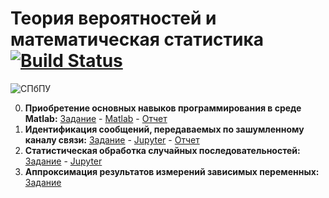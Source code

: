 # Теория вероятностей и математическая статистика [![Build Status](https://travis-ci.com/vaddya/probability-and-statistics.svg?token=pjDpbjDkzyYVhqcfMzbZ&branch=master)](https://travis-ci.com/vaddya/probability-and-statistics)

![СПбПУ](http://www.spbstu.ru/university/organizational-documents/corporate-identity/identity-files/logo_main.png)

0. __Приобретение основных навыков программирования в среде Matlab:__
[Задание](https://github.com/vaddya/probability-and-statistics/blob/master/lab0/lab0.pdf) - 
[Matlab](https://github.com/vaddya/probability-and-statistics/tree/master/lab0/code) - 
[Отчет](https://github.com/vaddya/probability-and-statistics/blob/master/lab0/report/lab0.pdf)
1. __Идентификация сообщений, передаваемых по зашумленному каналу связи:__
[Задание](https://github.com/vaddya/probability-and-statistics/blob/master/lab1/lab1.pdf) - 
[Jupyter](https://github.com/vaddya/probability-and-statistics/blob/master/lab1/code/lab1.ipynb) - 
[Отчет](https://github.com/vaddya/probability-and-statistics/blob/master/lab1/report/lab1.pdf)
2. __Статистическая обработка случайных последовательностей:__
[Задание](https://github.com/vaddya/probability-and-statistics/blob/master/lab2/lab2.pdf) - 
[Jupyter](https://github.com/vaddya/probability-and-statistics/blob/master/lab2/code/lab2.ipynb)
3. __Аппроксимация результатов измерений зависимых переменных:__
[Задание](https://github.com/vaddya/probability-and-statistics/blob/master/lab3/lab3.pdf)

